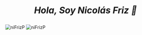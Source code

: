 <h1 align="center"> <p><em> Hola, Soy Nicolás Friz 👋 </em></p></h1>

<p><img  src="https://github-readme-stats.vercel.app/api?username=niFrizP&count_private=true&show_icons=true&theme=tokyonight&locale=es&include_all_commits=true&count_private=true" alt="niFrizP" />
<img  src="https://github-readme-stats.vercel.app/api/top-langs?username=niFrizP&langs_count=8&layout=compact&theme=tokyonight&locale=es&include_all_commits=true&count_private=true" alt="niFrizP" /></p>

<!--
**niFrizP/niFrizP** is a ✨ _special_ ✨ repository because its `README.md` (this file) appears on your GitHub profile.




Here are some ideas to get you started:

- 🔭 I’m currently working on ...
- 🌱 I’m currently learning ...
- 👯 I’m looking to collaborate on ...
- 🤔 I’m looking for help with ...
- 💬 Ask me about ...
- 📫 How to reach me: ...
- 😄 Pronouns: ...
- ⚡ Fun fact: ...
-->
